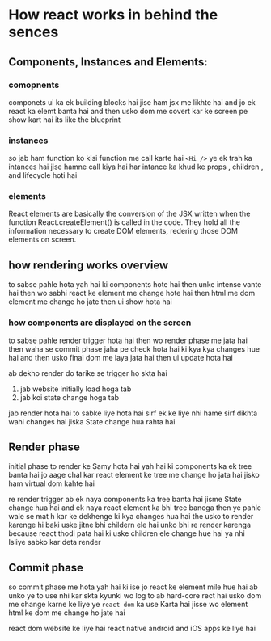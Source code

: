 # How react works in behind the sences

## Components, Instances and Elements:
### comopnents
componets ui ka ek building blocks hai jise ham jsx me likhte hai and jo ek react ka elemt banta hai and then usko dom me covert kar ke screen pe show kart hai its like the blueprint

### instances
so jab ham function ko kisi function me call karte hai `<Hi />` ye ek trah ka intances hai jise hamne call kiya hai
har intance ka khud ke props , children , and lifecycle hoti hai

### elements
React elements are basically the conversion of the JSX written when the function React.createElement() is called in the code. They hold all the information necessary to create DOM elements, redering those DOM elements on screen.

## how rendering works overview
to sabse pahle hota yah hai ki components hote hai then unke intense vante hai then wo sabhi react ke element me change hote hai then html me dom element me change ho jate then ui show hota hai 

### how components are displayed on the screen 
to sabse pahle render trigger hota hai then wo render phase me jata hai then waha se commit phase jaha pe check hota hai ki kya kya changes hue hai and then usko final dom me laya jata hai then ui update hota hai

ab dekho render do tarike se trigger ho skta hai
1. jab website initially load hoga tab
2. jab koi state change hoga tab

jab render hota hai to sabke liye hota hai sirf ek ke liye nhi hame sirf dikhta wahi changes hai jiska State change hua rahta hai 

## Render phase 
initial phase
to render ke Samy hota hai yah hai ki components ka ek tree banta hai jo aage chal kar react element ke tree me change ho jata hai jisko ham virtual dom kahte hai

re render trigger 
ab ek naya components ka tree banta hai jisme State change hua hai and ek naya react element ka bhi tree banega then ye pahle wale se mat h kar ke dekhenge ki kya changes hua hai the  usko to render karenge hi baki uske jitne bhi childern ele hai unko bhi re render karenga because react thodi pata hai ki uske children ele change hue hai ya nhi Isliye sabko kar deta render 


## Commit phase 
so commit phase me hota yah hai ki ise jo react ke element mile hue hai ab unko ye to use nhi kar skta kyunki wo log to ab hard-core rect hai usko dom me change karne ke liye ye `react dom` ka use Karta hai jisse wo element html ke dom me change ho jate hai

react dom website ke liye hai
react native android and iOS apps ke liye hai 